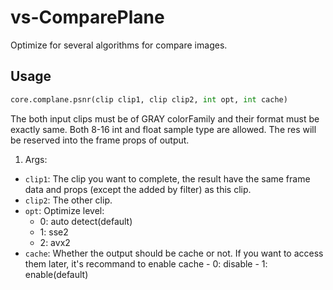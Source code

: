 # vs-ComparePlane
Optimize for several algorithms for compare images.

## Usage
```python
core.complane.psnr(clip clip1, clip clip2, int opt, int cache)
```
The both input clips must be of GRAY colorFamily and their format must be exactly same. Both 8-16 int and float sample type are allowed.
The res will be reserved into the frame props of output.
1. Args:
  - ```clip1```: The clip you want to complete, the result have the same frame data and props (except the added by filter) as this clip.
  - ```clip2```: The other clip.
  - ```opt```: Optimize level:
    - 0: auto detect(default)
    - 1: sse2
    - 2: avx2
  -  ```cache```: Whether the output should be cache or not. If you want to access them later, it's recommand to enable cache
    - 0: disable
    - 1: enable(default)  
